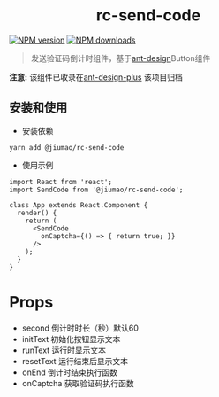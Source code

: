 <h1 align="center">rc-send-code</h1>

[![NPM version](https://img.shields.io/npm/v/@jiumao/rc-send-code.svg?style=flat)](https://npmjs.org/package/@jiumao/rc-send-code)
[![NPM downloads](http://img.shields.io/npm/dm/@jiumao/rc-send-code.svg?style=flat)](https://npmjs.org/package/@jiumao/rc-send-code)

> 发送验证码倒计时组件，基于[ant-design](https://ant.design/index-cn)Button组件

**注意:** 该组件已收录在[ant-design-plus](https://github.com/alitajs/ant-design-plus) 该项目归档

## 安装和使用

* 安装依赖

```
yarn add @jiumao/rc-send-code
```

* 使用示例

```
import React from 'react';
import SendCode from '@jiumao/rc-send-code';

class App extends React.Component {
  render() {
    return (
      <SendCode
        onCaptcha={() => { return true; }}
      />
    );
  }
}

```

# Props

* second 倒计时时长（秒）默认60
* initText 初始化按钮显示文本
* runText 运行时显示文本
* resetText 运行结束后显示文本
* onEnd 倒计时结束执行函数
* onCaptcha 获取验证码执行函数
